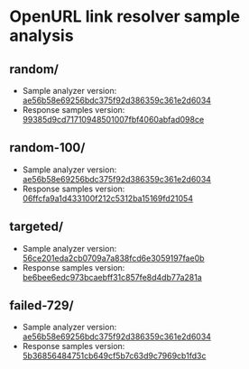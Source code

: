# OpenURL link resolver sample analysis

## random/

* Sample analyzer version: [ae56b58e69256bdc375f92d386359c361e2d6034](https://github.com/NYULibraries/openurl-link-resolver-sample-analyzer/tree/ae56b58e69256bdc375f92d386359c361e2d6034)
* Response samples version: [99385d9cd71710948501007fbf4060abfad098ce](https://github.com/NYULibraries/openurl-link-resolver-response-samples/tree/99385d9cd71710948501007fbf4060abfad098ce)

## random-100/

* Sample analyzer version: [ae56b58e69256bdc375f92d386359c361e2d6034](https://github.com/NYULibraries/openurl-link-resolver-sample-analyzer/tree/ae56b58e69256bdc375f92d386359c361e2d6034)
* Response samples version: [06ffcfa9a1d433100f212c5312ba15169fd21054](https://github.com/NYULibraries/openurl-link-resolver-response-samples/tree/06ffcfa9a1d433100f212c5312ba15169fd21054)

## targeted/

* Sample analyzer version: [56ce201eda2cb0709a7a838fcd6e3059197fae0b](https://github.com/NYULibraries/openurl-link-resolver-sample-analyzer/tree/56ce201eda2cb0709a7a838fcd6e3059197fae0b)
* Response samples version: [be6bee6edc973bcaebff31c857fe8d4db77a281a](https://github.com/NYULibraries/openurl-link-resolver-response-samples/tree/be6bee6edc973bcaebff31c857fe8d4db77a281a)

## failed-729/

* Sample analyzer version: [ae56b58e69256bdc375f92d386359c361e2d6034](https://github.com/NYULibraries/openurl-link-resolver-sample-analyzer/tree/ae56b58e69256bdc375f92d386359c361e2d6034)
* Response samples version: [5b36856484751cb649cf5b7c63d9c7969cb1fd3c](https://github.com/NYULibraries/openurl-link-resolver-response-samples/tree/5b36856484751cb649cf5b7c63d9c7969cb1fd3c)
